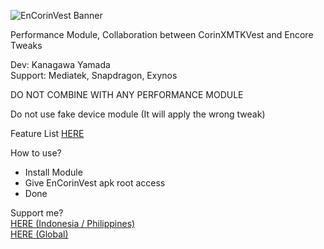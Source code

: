 ![EnCorinVest Banner](https://github.com/user-attachments/assets/6b89d32e-27bf-460b-9f4e-eb3d7aa8f6e1)

Performance Module, Collaboration between CorinXMTKVest and Encore Tweaks

Dev: Kanagawa Yamada <br />
Support: Mediatek, Snapdragon, Exynos <br />

DO NOT COMBINE WITH ANY PERFORMANCE MODULE

Do not use fake device module (It will apply the wrong tweak)

Feature List [HERE](https://github.com/LoggingNewMemory/EnCorinVest/blob/main/Feature.md)

How to use? 
- Install Module
- Give EnCorinVest apk root access 
- Done

Support me? <br />
[HERE (Indonesia / Philippines)](https://saweria.co/kanagawayamada) <br />
[HERE (Global)](https://sociabuzz.com/kanagawa_yamada/tribe)
